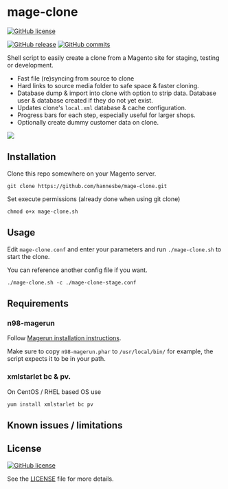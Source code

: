 # mage-clone

[![GitHub license](https://img.shields.io/github/license/hannesbe/mage-clone.svg)](https://raw.githubusercontent.com/hannesbe/mage-clone/master/LICENSE)

[![GitHub release](https://img.shields.io/github/release/hannesbe/mage-clone.svg)](https://github.com/hannesbe/mage-clone/releases) [![GitHub commits](https://img.shields.io/github/commits-since/hannesbe/mage-clone/0.1.svg)](https://github.com/hannesbe/mage-clone/commits/0.1)


Shell script to easily create a clone from a Magento site for staging, testing or development.

- Fast file (re)syncing from source to clone
- Hard links to source media folder to safe space & faster cloning.
- Database dump & import into clone with option to strip data. Database user & database created if they do not yet exist.
- Updates clone's `local.xml` database & cache configuration.
- Progress bars for each step, especially useful for larger shops.
- Optionally create dummy customer data on clone.

![](http://i.imgur.com/rnpdPv7.gif)

## Installation
Clone this repo somewhere on your Magento server.
```
git clone https://github.com/hannesbe/mage-clone.git
```

Set execute permissions (already done when using git clone)
```
chmod o+x mage-clone.sh
```

## Usage
Edit `mage-clone.conf` and enter your parameters and run `./mage-clone.sh` to start the clone.

You can reference another config file if you want.
```
./mage-clone.sh -c ./mage-clone-stage.conf
```

## Requirements
### n98-magerun

Follow [Magerun installation instructions](http://magerun.net/installation).

Make sure to copy `n98-magerun.phar` to `/usr/local/bin/` for example, the script expects it to be in your path.

### xmlstarlet bc & pv.
On CentOS / RHEL based OS use
```
yum install xmlstarlet bc pv
```

## Known issues / limitations


## License
[![GitHub license](https://img.shields.io/github/license/hannesbe/mage-clone.svg)](https://raw.githubusercontent.com/hannesbe/mage-clone/master/LICENSE)

See the [LICENSE](LICENSE) file for more details.
